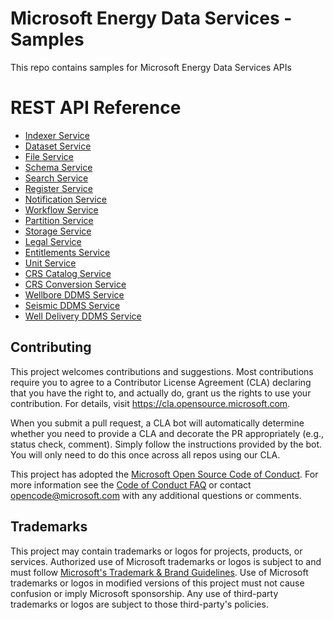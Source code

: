 # Microsoft Energy Data Services - Samples

This repo contains samples for Microsoft Energy Data Services APIs

# REST API Reference

* [Indexer Service](/meds-samples/rest-apis/index.html?page=/meds-samples/rest-apis/indexer_openapi.yaml)
* [Dataset Service](/meds-samples/rest-apis/index.html?page=/meds-samples/rest-apis/dataset_swagger.yaml)
* [File Service](/meds-samples/rest-apis/index.html?page=/meds-samples/rest-apis/file_service_openapi.yaml)
* [Schema Service](/meds-samples/rest-apis/index.html?page=/meds-samplesmeds-samples/rest-apis/schema_openapi.yaml)
* [Search Service](/meds-samples/rest-apis/index.html?page=/meds-samples/rest-apis/search_openapi.yaml)
* [Register Service](/meds-samples/rest-apis/index.html?page=/meds-samples/rest-apis/register_openapi.yaml)
* [Notification Service](/meds-samples/rest-apis/index.html?page=/meds-samples/rest-apis/notification_openapi.yaml)
* [Workflow Service](/meds-samples/rest-apis/index.html?page=/meds-samples/rest-apis/workflow_openapi.yaml)
* [Partition Service](/meds-samples/rest-apis/index.html?page=/meds-samples/rest-apis/partition_openapi.yaml)
* [Storage Service](/meds-samples/rest-apis/index.html?page=/meds-samples/rest-apis/storage_openapi.yaml)
* [Legal Service](/meds-samples/rest-apis/index.html?page=/meds-samples/rest-apis/compliance_openapi.yaml)
* [Entitlements Service](/meds-samples/rest-apis/index.html?page=/meds-samples/rest-apis/entitlements_openapi.yaml)
* [Unit Service](/meds-samples/rest-apis/index.html?page=/meds-samples/rest-apis/unit_service_openapi_v3.yaml)
* [CRS Catalog Service](/meds-samples/rest-apis/index.html?page=/meds-samples/rest-apis/crs-catalog-openapi-v2.yaml)
* [CRS Conversion Service](/meds-samples/rest-apis/index.html?page=/meds-samples/rest-apis/crs_converter_openapi.yaml)
* [Wellbore DDMS Service](/meds-samples/rest-apis/index.html?page=/meds-samples/rest-apis/wellbore_ddms_openapi.yaml)
* [Seismic DDMS Service](/meds-samples/rest-apis/index.html?page=/meds-samples/rest-apis/seismic_ddms_openapi.yaml)
* [Well Delivery DDMS Service](/meds-samples/rest-apis/index.html?page=/meds-samples/rest-apis/welldelivery_ddms_openapi.yaml)

## Contributing

This project welcomes contributions and suggestions.  Most contributions require you to agree to a
Contributor License Agreement (CLA) declaring that you have the right to, and actually do, grant us
the rights to use your contribution. For details, visit https://cla.opensource.microsoft.com.

When you submit a pull request, a CLA bot will automatically determine whether you need to provide
a CLA and decorate the PR appropriately (e.g., status check, comment). Simply follow the instructions
provided by the bot. You will only need to do this once across all repos using our CLA.

This project has adopted the [Microsoft Open Source Code of Conduct](https://opensource.microsoft.com/codeofconduct/).
For more information see the [Code of Conduct FAQ](https://opensource.microsoft.com/codeofconduct/faq/) or
contact [opencode@microsoft.com](mailto:opencode@microsoft.com) with any additional questions or comments.

## Trademarks

This project may contain trademarks or logos for projects, products, or services. Authorized use of Microsoft
trademarks or logos is subject to and must follow
[Microsoft's Trademark & Brand Guidelines](https://www.microsoft.com/en-us/legal/intellectualproperty/trademarks/usage/general).
Use of Microsoft trademarks or logos in modified versions of this project must not cause confusion or imply Microsoft sponsorship.
Any use of third-party trademarks or logos are subject to those third-party's policies.
